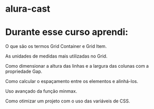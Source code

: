# alura-cast
<h1>Durante esse curso aprendi:</h1>
<p>O que são os termos Grid Container e Grid Item.</p>
<p>As unidades de medidas mais utilizadas no Grid.</p>
<p>Como dimensionar a altura das linhas e a largura das colunas com a propriedade Gap.</p>
<p>Como calcular o espaçamento entre os elementos e alinhá-los.</p>
<p>Uso avançado da função minmax.</p>
<p>Como otimizar um projeto com o uso das variáveis de CSS.</p>
